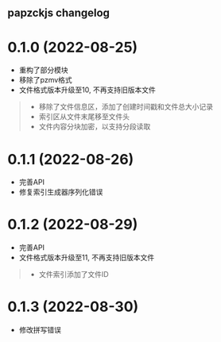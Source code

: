 ## papzckjs changelog

# 0.1.0 (2022-08-25)
+ 重构了部分模块
+ 移除了pzmv格式
+ 文件格式版本升级至10, 不再支持旧版本文件
> + 移除了文件信息区，添加了创建时间戳和文件总大小记录
> + 索引区从文件末尾移至文件头
> + 文件内容分块加密，以支持分段读取

# 0.1.1 (2022-08-26)
+ 完善API
+ 修复索引生成器序列化错误

# 0.1.2 (2022-08-29)
+ 完善API
+ 文件格式版本升级至11, 不再支持旧版本文件
> + 文件索引添加了文件ID

# 0.1.3 (2022-08-30)
+ 修改拼写错误